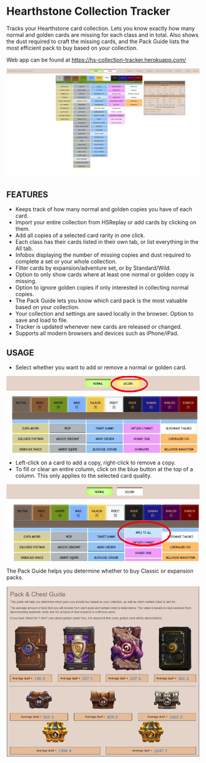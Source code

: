 # Hearthstone Collection Tracker
Tracks your Hearthstone card collection. Lets you know exactly how many normal and golden cards are missing for each class and in total. Also shows the dust required to craft the missing cards, and the Pack Guide lists the most efficient pack to buy based on your collection.

Web app can be found at https://hs-collection-tracker.herokuapp.com/

![Site overview](images/readme-1.jpg)

## FEATURES
- Keeps track of how many normal and golden copies you have of each card.
- Import your entire collection from HSReplay or add cards by clicking on them.
- Add all copies of a selected card rarity in one click.
- Each class has their cards listed in their own tab, or list everything in the All tab.
- Infobox displaying the number of missing copies and dust required to complete a set or your whole collection.
- Filter cards by expansion/adventure set, or by Standard/Wild.
- Option to only show cards where at least one normal or golden copy is missing.
- Option to ignore golden copies if only interested in collecting normal copies.
- The Pack Guide lets you know which card pack is the most valuable based on your collection.
- Your collection and settings are saved locally in the browser. Option to save and load to file.
- Tracker is updated whenever new cards are released or changed.
- Supports all modern browsers and devices such as iPhone/iPad.

## USAGE
- Select whether you want to add or remove a normal or golden card.

<img src="images/readme-2.jpg" alt="Selected card quality" width="600" height="200">
  
- Left-click on a card to add a copy, right-click to remove a copy.
- To fill or clear an entire column, click on the blue button at the top of a column. This only applies to the selected card quality.

<img src="images/readme-3.jpg" alt="Apply to the whole column" width="600" height="200">
  
The Pack Guide helps you determine whether to buy Classic or expansion packs.

  ![Pack Guide](images/readme-4.jpg)
